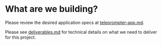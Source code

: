 # What are we building?

Please review the desired application specs at [teleprompter-app.md](./teleprompter-app.md).

Please see [deliverables.md](./deliverables.md) for technical details on what we need to deliver for this project.
